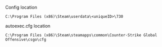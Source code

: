 Config location
```
C:\Program Files (x86)\Steam\userdata\<uniqueID>\730
```

autoexec.cfg location
```
C:\Program Files (x86)\Steam\steamapps\common\Counter-Strike Global Offensive\csgo\cfg
```
